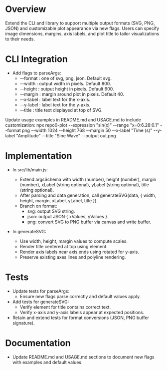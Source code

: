 # Overview

Extend the CLI and library to support multiple output formats (SVG, PNG, JSON) and customizable plot appearance via new flags. Users can specify image dimensions, margins, axis labels, and plot title to tailor visualizations to their needs.

# CLI Integration

- Add flags to parseArgs:
  - --format <format>    : one of svg, png, json. Default svg.
  - --width <number>     : output width in pixels. Default 800.
  - --height <number>    : output height in pixels. Default 600.
  - --margin <number>    : margin around plot in pixels. Default 40.
  - --x-label <string>   : label text for the x-axis.
  - --y-label <string>   : label text for the y-axis.
  - --title <string>     : title text displayed at top of SVG.

Update usage examples in README.md and USAGE.md to include customization:
  npx repo0-plot --expression "sin(x)" --range "x=0:6.28:0.1" --format png --width 1024 --height 768 --margin 50 --x-label "Time (s)" --y-label "Amplitude" --title "Sine Wave" --output out.png

# Implementation

- In src/lib/main.js:
  - Extend argsSchema with width (number), height (number), margin (number), xLabel (string optional), yLabel (string optional), title (string optional).
  - After parsing and data generation, call generateSVG(data, { width, height, margin, xLabel, yLabel, title }).
  - Branch on format:
    - svg: output SVG string.
    - json: output JSON { xValues, yValues }.
    - png: convert SVG to PNG buffer via canvas and write buffer.

- In generateSVG:
  - Use width, height, margin values to compute scales.
  - Render title centered at top using <text> element.
  - Render axis labels near axis ends using <text> rotated for y-axis.
  - Preserve existing axes lines and polyline rendering.

# Tests

- Update tests for parseArgs:
  - Ensure new flags parse correctly and default values apply.
- Add tests for generateSVG:
  - Verify <text> element for title contains correct text.
  - Verify x-axis and y-axis labels appear at expected positions.
- Retain and extend tests for format conversions (JSON, PNG buffer signature).

# Documentation

- Update README.md and USAGE.md sections to document new flags with examples and default values.
